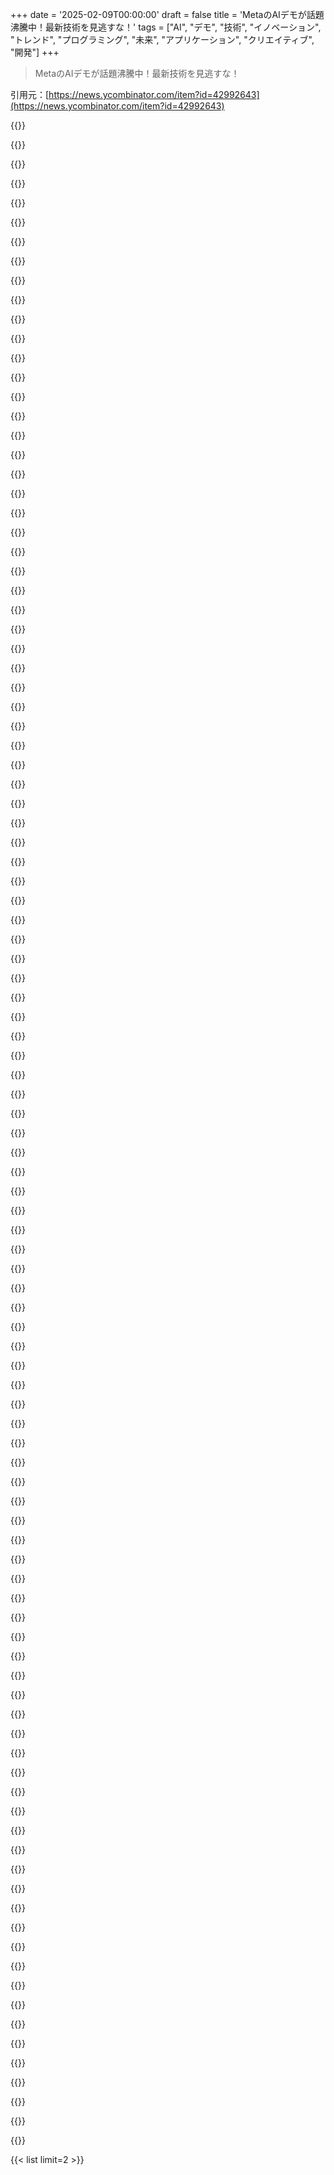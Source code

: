 +++
date = '2025-02-09T00:00:00'
draft = false
title = 'MetaのAIデモが話題沸騰中！最新技術を見逃すな！'
tags = ["AI", "デモ", "技術", "イノベーション", "トレンド", "プログラミング", "未来", "アプリケーション", "クリエイティブ", "開発"]
+++

> MetaのAIデモが話題沸騰中！最新技術を見逃すな！

引用元：[https://news.ycombinator.com/item?id=42992643](https://news.ycombinator.com/item?id=42992643)

{{<matomeQuote body="デモのツールボックスがあって、以下の機能があるよ：Segment Anything 2で楽しいビジュアル効果を数クリックで作成、Seamless Translationで別の言語での自分の声が聞ける、Animated Drawingsで手書きの絵をアニメーション化、AudioboxでAI生成の声と音でオーディオストーリーを作れる。" userName="meltyness" createdAt="2025-02-09T19:52:27" color="#38d3d3">}}

{{<matomeQuote body="このデモはイリノイ州とテキサス州からはアクセスできないっぽいよ。多分AIに対する法律が影響してるんじゃないかな。立法者がAIのいい使い方を見れば、むやみに規制しなくなるかも。" userName="echelon" createdAt="2025-02-09T21:35:07" color="">}}

{{<matomeQuote body="イリノイ州はバイオメトリクスに関する法律があって、顔をバイナリ分類するだけでも該当するんだ。翻訳デモって顔を使うからね。Metaがそのデータを保存するのは知ってのことだ。" userName="azinman2" createdAt="2025-02-09T21:39:17" color="">}}

{{<matomeQuote body="Metaだけじゃなく、AIを扱う企業はデータを保存してるだろ。" userName="bongodongobob" createdAt="2025-02-09T21:43:11" color="">}}

{{<matomeQuote body="Anthropicは違うって言ってるけど。" userName="azinman2" createdAt="2025-02-09T21:46:54" color="">}}

{{<matomeQuote body="テキサスは全般的に合理的だと思う。ライセンステキスト書いてる時もテキサスを除外したよ。特許ゴロのホームだし。" userName="blagie" createdAt="2025-02-10T12:04:33" color="">}}

{{<matomeQuote body="テキサスには「バイオメトリック識別子の捕獲または使用」に関する法律があって、イリノイ州の法律と似てる。2022年から厳しく取り締まられたけど、最初のターゲットはMetaだったみたい。" userName="pridkett" createdAt="2025-02-10T12:55:37" color="">}}

{{<matomeQuote body="ここにある条項は、別に悪い要求じゃないと思うよ。" userName="meltyness" createdAt="2025-02-10T13:13:10" color="">}}

{{<matomeQuote body="この条項は、テキサスの新しいElectronic Genital Verificationシステムには問題を引き起こしそう。結局、手動の検査を戻す必要があるかも。" userName="DonHopkins" createdAt="2025-02-11T02:44:39" color="">}}

{{<matomeQuote body="なんか、Meta FAIRのデモでカメラが勝手にオンになって、許可なく俺の写真を撮られたらしい。公共の場の写真をニュースにのせるのとは訳が違う。これはやばいだろ。" userName="blagie" createdAt="2025-02-10T15:59:49" color="#45d325">}}

{{<matomeQuote body="ネブラスカにいるけど、ISPのせいでシカゴにいるように見えるわ。まあいいか。" userName="JKCalhoun" createdAt="2025-02-09T22:42:52" color="">}}

{{<matomeQuote body="モバイルデータだと州ごとにインターネットゲートウェイがない場合もあるし、州ごとの制限はちょっと無理がある気がする。" userName="lxgr" createdAt="2025-02-10T20:53:09" color="">}}

{{<matomeQuote body="シームレス翻訳ってすごいよな。英語とスペイン語話せるけど、翻訳は自分のスペイン語にかなり近かった。" userName="kylecazar" createdAt="2025-02-09T20:19:28" color="">}}

{{<matomeQuote body="友達に試してもらったら、全然わからんらしい。バイリンガルでも通じないことがある。" userName="heyjamesknight" createdAt="2025-02-09T20:27:47" color="">}}

{{<matomeQuote body="試したけど、全然俺の声じゃなかった。妻が「それクソ」と言ったぐらい。" userName="mattlondon" createdAt="2025-02-09T21:11:41" color="">}}

{{<matomeQuote body="俺もそうだった。ドイツ語から英語に翻訳したけど、全然合ってなかった。" userName="0xFEE1DEAD" createdAt="2025-02-10T00:58:15" color="">}}

{{<matomeQuote body="フランス語から英語も試したけど、声が全然俺じゃなかったし、90歳のじいさんみたいになるし。" userName="suddenlybananas" createdAt="2025-02-10T12:11:59" color="">}}

{{<matomeQuote body="俺は声が深い方なんだけど、訳されたのは普通の女性AIボイスだった。" userName="ludwik" createdAt="2025-02-09T23:20:38" color="">}}

{{<matomeQuote body="クリックミスじゃね？普通の女性AIボイスはお前の言ったことの訳だよ。" userName="gardenhedge" createdAt="2025-02-09T23:57:53" color="">}}

{{<matomeQuote body="それは良いことじゃん。深いフェイクが欲しいのか？みんな分からないようなやつ。" userName="svilen_dobrev" createdAt="2025-02-09T23:30:22" color="">}}

{{<matomeQuote body="それが広告の仕方なら、そういう理由で試してる人も多いと思うよ！" userName="foundry27" createdAt="2025-02-09T23:57:47" color="">}}

{{<matomeQuote body="でも、実際俺の声に似てた？全然似てない気がする。" userName="lttlrck" createdAt="2025-02-09T20:41:49" color="">}}

{{<matomeQuote body="最初は全然ダメだった。2回目はしっかり発音して多く言ったら良い結果が出た。" userName="kylecazar" createdAt="2025-02-09T21:47:54" color="">}}

{{<matomeQuote body="翻訳技術が“そこまで来た”かどうかはまだ議論中だけど、そのうち“大丈夫”ってなると思うよ。すごくもあるし恐ろしいことでもある。" userName="anal_reactor" createdAt="2025-02-09T22:59:03" color="">}}

{{<matomeQuote body="ミスに対する許容度によるね。簡単な質問にはこれでいいけど、外交には厳しい。芸術作品の翻訳も難しいよ。" userName="suddenlybananas" createdAt="2025-02-10T12:10:21" color="#ff5c5c">}}

{{<matomeQuote body="提供された例がマジでひどくてロボットみたいだった。試す気が失せたけど、再考するかも。" userName="xandrius" createdAt="2025-02-09T20:36:15" color="">}}

{{<matomeQuote body="HNのタイトル通り、わざと”Aidemos”って書いてるの？" userName="rob-olmos" createdAt="2025-02-09T19:25:14" color="">}}

{{<matomeQuote body="HNはタイトル中の単語を自動で大文字にするから、”AIDemos by Meta”で投稿されたのかも。" userName="sophiebits" createdAt="2025-02-09T20:08:47" color="">}}

{{<matomeQuote body="少なくとも、AI Demonsじゃなくてよかった。" userName="riffraff" createdAt="2025-02-09T19:55:08" color="">}}

{{<matomeQuote body="Aidemos... 知恵のギリシャ神？" userName="o-o-" createdAt="2025-02-10T11:25:57" color="">}}

{{<matomeQuote body="シームレスなトランジションデモすごいな。翻訳された声も自分の声に近い。リアルタイムでこれができたら最高！" userName="cebert" createdAt="2025-02-09T19:03:01" color="">}}

{{<matomeQuote body="できるよ！Kyutaiで、先週リアルタイムの音声翻訳デモをリリースした。今はフランス語から英語だけだけど。" userName="exgrv" createdAt="2025-02-09T19:40:15" color="#ff5733">}}

{{<matomeQuote body="いい仕事だね。遅延は約5秒みたい。もっとリアルタイムにできるかどうか気になる。" userName="mastermedo" createdAt="2025-02-09T20:37:16" color="">}}

{{<matomeQuote body="すごい、これマジで驚き。バベルの魚がすぐそこにある気がする。" userName="ketzo" createdAt="2025-02-09T20:28:35" color="#785bff">}}

{{<matomeQuote body="MetaのAIについてどう考えてるの？研究してるみたいだけど、最終的な目標が見えない。GoogleやMSFTはわかるけど、Metaはちょっと謎だよね。" userName="brap" createdAt="2025-02-09T19:38:02" color="">}}

{{<matomeQuote body="MetaはAIレースの成果がウalled gardensとプロプデータにあると考えてるんだ。競争相手がモデルやデータセンターを使って崩しにかかるのを防ぎたいんじゃないかな。最終的にMetaは個人やグループの心理的プロファイルを持ってて、ターゲットコンテンツを提供できるかもしれない。" userName="lanthissa" createdAt="2025-02-09T20:16:07" color="">}}

{{<matomeQuote body="現実のものを見ながら話しかけられるGeminiの新モデル試した？音声で質問できるし、”her”レベルの技術だよ、今すぐ試せるんだから。" userName="mattlondon" createdAt="2025-02-09T21:15:09" color="">}}

{{<matomeQuote body="Herは音声で質問するだけじゃないよ。ChatGPTも似たような機能があったし。" userName="azinman2" createdAt="2025-02-09T21:41:30" color="">}}

{{<matomeQuote body="そんなことないよ。スケジューラー加えたり、会話の内容を記憶するRAGがあれば、それだけでいいんじゃない？" userName="bongodongobob" createdAt="2025-02-09T21:45:41" color="">}}

{{<matomeQuote body="ChatGPTはずっと前からできてるよ。Geminiのってそんなに違うの？" userName="theshackleford" createdAt="2025-02-09T21:44:07" color="">}}

{{<matomeQuote body="Geminiはビデオもできるんだ。カメラを向けて話しかけられる。私のChatGPTアプリは音声だけだけどね。" userName="jiri" createdAt="2025-02-10T07:05:31" color="">}}

{{<matomeQuote body="OpenAIは半年前にデモしたけど、その後アクセスは限定的だったよ。先週やっとChatGPTアプリでアクセスできたんだけど、USの人はもっと早く使えてるのかな？" userName="TeMPOraL" createdAt="2025-02-10T12:03:45" color="">}}

{{<matomeQuote body="MetaはAI生成コンテンツをウalled gardensの中にどうやって守るつもりなの？外部の人がアクセスを制限されるのか、内部にAI生成コンテンツがあるのか分からない。生成モデルに独自性がないと、どこでも同じコンテンツが得られると思うよ。" userName="flir" createdAt="2025-02-09T23:15:53" color="">}}

{{<matomeQuote body="最初なら、もう泥に膝まで浸かってるって教えてやれ。MetaはAI生成コンテンツの消費量を簡単に測れるはずだし、シンプルにエンゲージメントを増やして金を稼ぎたいだけだろ。高品質な人間生成コンテンツの観客を広げるのも手だよ。" userName="sangnoir" createdAt="2025-02-10T01:38:48" color="#ff5733">}}

{{<matomeQuote body="Appleもやろうとして崩れかけてるし、Meta/Zuckerfuckも遅れをとってるんじゃね？" userName="xyst" createdAt="2025-02-09T21:17:09" color="">}}

{{<matomeQuote body="株がむちゃくちゃ過大評価されてると思う。データの元が枯渇してるし、AIも面白いけど効率的じゃない。そろそろ限界だと感じるよ。" userName="NBJack" createdAt="2025-02-09T21:53:08" color="">}}

{{<matomeQuote body="Metaのプロダクトがオリジナルじゃないってずっと言ってたけど、広告ビジネスだけは確かにお金の木だよね。" userName="apwell23" createdAt="2025-02-09T23:24:01" color="">}}

{{<matomeQuote body="YoYの収益成長がすごいとか、まだまだ成長してるじゃん。VRも狙えるし、WhatsAppの monetization も期待できる。全体的にMetaは株として魅力的だと思うよ。" userName="xvector" createdAt="2025-02-09T22:53:33" color="">}}

{{<matomeQuote body="実際に聞いたら、GDPRの影響について話してたし、データ制限の問題もあった。低い果物は残ってないかもだけど、あまりオープンにはしてないみたい。" userName="NBJack" createdAt="2025-02-10T14:12:09" color="">}}

{{<matomeQuote body="つまり、ターゲティングが良くなるってこと？それだけ？" userName="twelve40" createdAt="2025-02-09T20:20:32" color="">}}

{{<matomeQuote body="ターゲットを良くするのが中心だと思うけど、AIの事業がコアだから自分たちでも作りたいのはわかる。でも、OpenAIなどを危険にさらすためにオープンソースしようとしてるのは不明。" userName="HarHarVeryFunny" createdAt="2025-02-09T23:23:27" color="">}}

{{<matomeQuote body="自動生成の個人化されたコンテンツ公開って、やっぱりターゲティングとは質が違うよね。不正行為の監視と人間操作は本当に危険だと思う。" userName="pfisherman" createdAt="2025-02-09T20:50:02" color="">}}

{{<matomeQuote body="原爆も「ただの」良い爆弾だって言うけど、Metaが子供を中毒にさせるために膨大な資源を使ってるのは異常だ。" userName="jiggawatts" createdAt="2025-02-09T20:41:17" color="#38d3d3">}}

{{<matomeQuote body="アルゴリズムの仕組みを理解して、意図的に例を用意すれば、結構役に立つんだよね。原子力や薬の例がいいみたいに、使い方次第で生活が豊かにも、逆に大惨事にもなっちゃう。" userName="pfisherman" createdAt="2025-02-09T21:01:11" color="">}}

{{<matomeQuote body="2002年のJoel Spolskyの話、企業がどうやって一つのレイヤーを支配して競争を促すことで、他のレイヤーの価格を押し下げるかってことだね。これが大手テック企業の意外な動きを説明してる。" userName="CPLX" createdAt="2025-02-09T19:55:21" color="">}}

{{<matomeQuote body="面白い疑問だね。今はまだ試行段階にあって、過去のメタバースみたいな感じ。しかし、UIがクソで、広告ばっかりじゃ本当に役立つかは疑問。もし彼らがオープンソースに貢献するなら、まぁ、それは良いことだと思う。" userName="twelve40" createdAt="2025-02-09T19:57:14" color="">}}

{{<matomeQuote body="メタバースが失敗した後、何か次に「未来」となるものを探してるのかな？多くの金を持ってるから、新しい流行に乗っかるのもリスク管理の一環だね。" userName="rsynnott" createdAt="2025-02-10T12:41:21" color="">}}

{{<matomeQuote body="AIの狙いは、広告のターゲティング強化や、より良い推薦をすることだと思う。結局、Metaのビジネスは広告なんだよね。" userName="postexitus" createdAt="2025-02-10T13:00:26" color="">}}

{{<matomeQuote body="AIを使って、みんながコンテンツを共有しやすくしたり、AR/VRで活用するってことが重要。Metaの本業はFacebookやInstagramじゃないよ。" userName="aprilthird2021" createdAt="2025-02-09T22:06:40" color="">}}

{{<matomeQuote body="人工的なものがビジネスを再活性化すると思う？メタバースで失敗したのに、会社名も変えてないじゃん。" userName="hypothesis" createdAt="2025-02-09T22:23:14" color="">}}

{{<matomeQuote body="AIを使った面白いミームも回ってきてるよ。ビジネスは好調で、AR/VRとAIに投資してるから、利益を上げ続けてるのがポイント。" userName="aprilthird2021" createdAt="2025-02-09T23:18:13" color="">}}

{{<matomeQuote body="ARウェアラブルは、個人コンピュータの未来だって思ってる。" userName="xvector" createdAt="2025-02-09T22:59:05" color="">}}

{{<matomeQuote body="可能だろうけど、Metaになるかは分からんよな。" userName="hypothesis" createdAt="2025-02-10T04:19:39" color="">}}

{{<matomeQuote body="金と操作？それがリアルな質問だったの？" userName="JTyQZSnP3cQGa8B" createdAt="2025-02-09T19:39:43" color="">}}

{{<matomeQuote body="それがリアルな質問だよ。特に金の面で、どう役立つのか疑問。" userName="twelve40" createdAt="2025-02-09T20:17:36" color="">}}

{{<matomeQuote body="数学は全部暗号化に、メディアは広告につながる？" userName="mistrial9" createdAt="2025-02-09T21:54:08" color="">}}

{{<matomeQuote body="競合を出し抜くことを忘れてるぞ。どうでもいいけど、彼らのオープンウェイトモデルがOpenAIの優位性を崩してるのは面白い。" userName="isoprophlex" createdAt="2025-02-09T19:49:53" color="">}}

{{<matomeQuote body="AIで株が上がる。19年からLLMs/MLに夢中だったのに頑張らなかった自分を後悔。AIベンチャーのアイデアはいくつかあるぞ。" userName="999900000999" createdAt="2025-02-09T23:23:55" color="">}}

{{<matomeQuote body="ユーザーや自動生成のコンテンツが前提。" userName="barbazoo" createdAt="2025-02-09T19:49:35" color="">}}

{{<matomeQuote body="IGやFBフィードで生成されたコンテンツなんて誰も望んでないから、将来的にはどうなるか分からん。" userName="brap" createdAt="2025-02-09T19:55:30" color="">}}

{{<matomeQuote body="訂正：誰もAI生成だって分かるコンテンツは望んでない。" userName="ketzo" createdAt="2025-02-09T20:26:51" color="">}}

{{<matomeQuote body="自分の非アクティブなインスタアカウントが子供のAI写真を投稿し始めるのが待ちきれない！" userName="sharkweek" createdAt="2025-02-09T20:40:00" color="">}}

{{<matomeQuote body="どこかで期待に満ちたスタートアップの創業者がモレスキンに必死にメモしてる。" userName="flir" createdAt="2025-02-09T23:18:23" color="">}}

{{<matomeQuote body="みんなそう言うけど、生成されたコンテンツってどれくらい「いいね」やシェアされてるんだろうね？" userName="int_19h" createdAt="2025-02-10T04:39:48" color="">}}

{{<matomeQuote body="90％以上のが1. ボット 2. お年寄り 3. 発展途上国から来てると思う。この層って、広告主が狙うべきターゲットじゃないと思うけど、今はエンゲージメントは高いかもだけど、長期的には持続可能じゃないんじゃないかな。" userName="brap" createdAt="2025-02-10T14:53:04" color="">}}

{{<matomeQuote body="残念だけど、ユーザー数がこれだけいると、彼らは「みんなが欲しい」ことなんて気にせず、強引に何かを押し付ける方法を見つけると思う。" userName="twelve40" createdAt="2025-02-09T20:00:21" color="">}}

{{<matomeQuote body="MSFTとGoogleの理由は何なの？" userName="yalogin" createdAt="2025-02-09T19:51:21" color="">}}

{{<matomeQuote body="両社は検索、デバイス、OS、ブラウザをやってるから、AIと統合するのは自然な縦割りだよね。それに開発者に売るクラウドプラットフォームもあるし。MetaはAIが望まれる縦割りが思いつかないな。Questくらいかな。" userName="brap" createdAt="2025-02-09T19:54:42" color="">}}

{{<matomeQuote body="MetaはMSFTとGoogleが研究してるクローズドソースAIに負けないように、オープンソースAIを推進してるんだ。" userName="navigate8310" createdAt="2025-02-09T20:12:58" color="">}}

{{<matomeQuote body="segment anythingのデモめっちゃすごいな。実際にプロダクトに統合されてるのかな？友達のために趣味で動画編集してるけど、これがあると超便利そう。" userName="ghxst" createdAt="2025-02-10T07:32:13" color="#785bff">}}

{{<matomeQuote body="PhotoroomはY Combinator出身で、実質的にSAMに磨きをかけた製品みたいだね。使ってるかどうかは分からないけど、使った方がいいと思う。" userName="Etheryte" createdAt="2025-02-10T14:07:14" color="">}}

{{<matomeQuote body="SwarmUIっていう画像生成モデルのフロントエンドが、ささっと画像の一部をマスクするためにSAM2を統合したんだ。インペインティングに便利だし、すごくいいよね。" userName="avgd" createdAt="2025-02-10T14:35:40" color="#ff5c5c">}}

{{<matomeQuote body="多分そうだろうけど、そんな風には宣伝されなさそうだね。" userName="barrenko" createdAt="2025-02-10T07:53:13" color="">}}

{{<matomeQuote body="Meta FAIRは”Facebook Artificial Intelligence Research”の略で、今は”Meta AI”に改名されてるんだって。" userName="thih9" createdAt="2025-02-10T16:51:10" color="">}}

{{<matomeQuote body="網羅的じゃないな。Meta Motivoのデモが抜けてるよ。リンクはここ。" userName="lelag" createdAt="2025-02-09T20:28:44" color="">}}

{{<matomeQuote body="MetaはGPT-3とChatGPTの影響をしっかり理解していると思う。モデルはスタート地点で、使い方が知性を表すんだよね。特にビジュアルモデルでそれが顕著。SAM2が”何でも見える”って面白いし、サッカーボールをクリックしてモデルが動画内で追う様子は凄い。" userName="rocauc" createdAt="2025-02-09T21:54:29" color="#38d3d3">}}

{{<matomeQuote body="企業は国際市場や一部のアメリカの州でAI製品に注意しないといけない。AIの法律がいろいろあって、それを確認するのが大変だから、最先端のモデルが特定の地域で遅れてるんだ。そのため、デモのために全ての準拠を確認するのはコストに見合わないから、USと一部の地域にのみ許可されているんだろうね。" userName="Aurornis" createdAt="2025-02-09T20:34:22" color="">}}

{{<matomeQuote body="“Metaでこのブラウザのクッキー使用を許可しますか？”って出てきたんだけど、クリックしてもいいかな？" userName="1832" createdAt="2025-02-09T20:24:27" color="">}}

{{<matomeQuote body="アメリカからアクセスしたらダメだったけど、LAにVPN切り替えたら通ったわ。Metaのエンジニアがいるからかな。追記: こっちの州、IllinoisやTexasからのアクセスはダメって注意書きがあった。あ、俺Texasなんだよね。" userName="chairmanwow1" createdAt="2025-02-09T20:28:07" color="">}}

{{<matomeQuote body="おお、情報サンキュー！俺もTexasなんで、iCloud Private Relayかと思ってた。" userName="malshe" createdAt="2025-02-09T21:50:03" color="">}}

{{<matomeQuote body="Texasの最近の法律で、音声クローンとかの技術に対して警戒してるみたいだね。法律家に聞いてみる時かも。" userName="meltyness" createdAt="2025-02-09T21:16:46" color="">}}

{{<matomeQuote body="アバウトリンクをクリックしてみて: https://ai.meta.com/sam2/ GH: https://github.com/facebookresearch/sam2" userName="nprateem" createdAt="2025-02-10T07:24:44" color="">}}

{{<matomeQuote body="面白いけど、Metaがこれの本質をはっきり言ってくれたらいいのに。過去に似たような手法で年齢推定したことがあるけど、もっと実用的なデータが欲しい。" userName="tsumnia" createdAt="2025-02-09T21:46:24" color="">}}

{{<matomeQuote body="もっと期待してたのにな。" userName="nabaraz" createdAt="2025-02-09T20:32:26" color="">}}

{{<matomeQuote body="最近2年間で作られた役に立たないAIの一部になっちゃったな。こんなん見てるより芝刈り機の雑誌の方が面白いわ。" userName="lm28469" createdAt="2025-02-10T10:06:28" color="">}}

{{<matomeQuote body="Metaのやってることは微妙で怪しいね（笑）でも、国によって不正規のジャンクフードが手に入らないことは、逆に良かったりするよね。" userName="guappa" createdAt="2025-02-10T09:53:19" color="">}}

{{<matomeQuote body="このデモは怪しい不正行為とは程遠いね（笑）" userName="alenrozac" createdAt="2025-02-10T12:54:57" color="">}}

{{<matomeQuote body="これらは半端な出来ばっかり。お金を無駄に使ってる感じ。2025年にMetaで才能ある人が働くかは疑問だな。" userName="lvl155" createdAt="2025-02-09T20:31:22" color="">}}

{{<matomeQuote body="大手企業の中でAIで本気で取り組んでる会社の中でも、Metaは働く価値がある方だと思うよ。" userName="a-arbabian" createdAt="2025-02-09T20:37:31" color="">}}

{{<matomeQuote body="おそらくLlamaをオープンソースにしたことを言ってるんだろうね。" userName="bongodongobob" createdAt="2025-02-09T21:48:08" color="">}}

{{<matomeQuote body="贅沢品が戻ってきてるのがいいね。いくつかオープンソースにすると、技術者たちは他のことには目を瞑るんだよ。" userName="vkou" createdAt="2025-02-09T23:01:41" color="">}}

{{<matomeQuote body="でも、実際にはオープンソースじゃないんだよね（笑）" userName="guappa" createdAt="2025-02-10T09:54:23" color="">}}

{{<matomeQuote body="Metaは才能ある人がいるなら、世界で働く場所のトップ5には入るよ。" userName="_zoltan_" createdAt="2025-02-09T20:48:21" color="">}}

{{<matomeQuote body="なんか、学部生がこういう仕事するの見てみたいわw" userName="StefanBatory" createdAt="2025-02-09T22:17:52" color="">}}

{{<matomeQuote body="どんな学部生が70Bモデルとかトレーニングするんだよ？" userName="azan_" createdAt="2025-02-09T20:44:31" color="">}}



{{< list limit=2 >}}
